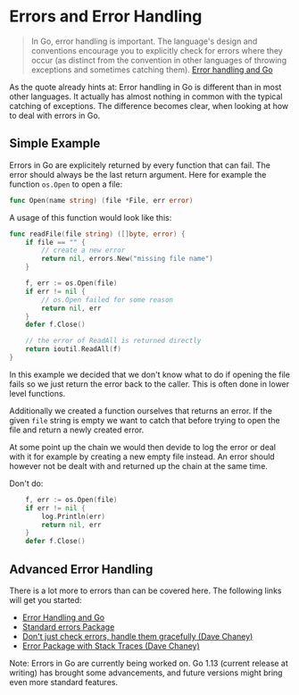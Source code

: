 # Errors and Error Handling

> In Go, error handling is important. The language's design and conventions encourage you to explicitly check for errors
> where they occur (as distinct from the convention in other languages of throwing exceptions and sometimes catching them).
>[Error handling and Go](https://blog.golang.org/error-handling-and-go)

As the quote already hints at: Error handling in Go is different than in most other languages. It actually has almost
nothing in common with the typical catching of exceptions. The difference becomes clear, when looking at how to deal with errors in Go.

## Simple Example

Errors in Go are explicitely returned by every function that can fail. The error should always be the last return argument.
Here for example the function `os.Open` to open a file:

```go
func Open(name string) (file *File, err error)
```

A usage of this function would look like this:

```go
func readFile(file string) ([]byte, error) {
    if file == "" {
        // create a new error
        return nil, errors.New("missing file name")
    }

    f, err := os.Open(file)
    if err != nil {
        // os.Open failed for some reason
        return nil, err
    }
    defer f.Close()

    // the error of ReadAll is returned directly
    return ioutil.ReadAll(f)
}
```

In this example we decided that we don't know what to do if opening the file fails so we just return the error back to
the caller. This is often done in lower level functions.

Additionally we created a function ourselves that returns an error. If the given `file` string is empty we want to catch
that before trying to open the file and return a newly created error.

At some point up the chain we would then devide to log the error or deal with it for example by creating a new empty file instead.
An error should however not be dealt with and returned up the chain at the same time.

Don't do:
```go
    f, err := os.Open(file)
    if err != nil {
        log.Println(err)
        return nil, err
    }
    defer f.Close()
```

## Advanced Error Handling

There is a lot more to errors than can be covered here. The following links will get you started:
- [Error Handling and Go](https://blog.golang.org/error-handling-and-go)
- [Standard errors Package](https://golang.org/pkg/errors/)
- [Don't just check errors, handle them gracefully (Dave Chaney)](https://dave.cheney.net/2016/04/27/dont-just-check-errors-handle-them-gracefully)
- [Error Package with Stack Traces (Dave Chaney)](https://github.com/pkg/errors)

Note: Errors in Go are currently being worked on. Go 1.13 (current release at writing) has brought some advancements,
and future versions might bring even more standard features.

